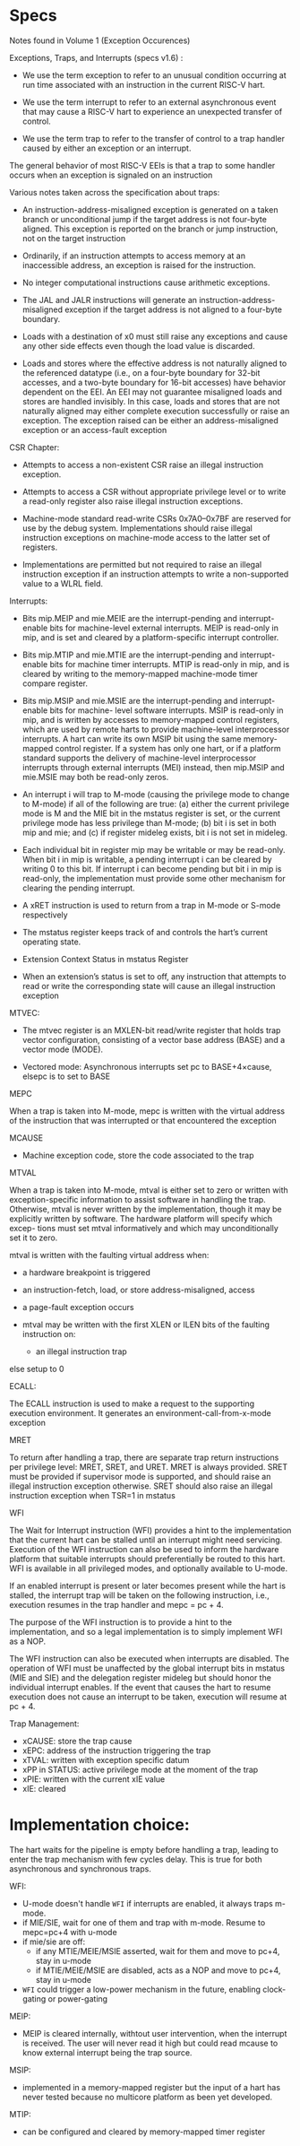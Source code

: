 # Specs

Notes found in Volume 1 (Exception Occurences)

Exceptions, Traps, and Interrupts (specs v1.6) :

- We use the term exception to refer to an unusual condition occurring at run
  time associated with an instruction in the current RISC-V hart.

- We use the term interrupt to refer to an external asynchronous event that may
  cause a RISC-V hart to experience an unexpected transfer of control.

- We use the term trap to refer to the transfer of control to a trap handler
  caused by either an exception or an interrupt.

The general behavior of most RISC-V EEIs is that a trap to some handler occurs when an exception is
signaled on an instruction


Various notes taken across the specification about traps:

- An instruction-address-misaligned exception is generated on a taken branch or unconditional jump
  if the target address is not four-byte aligned. This exception is reported on the branch or jump
  instruction, not on the target instruction

- Ordinarily, if an instruction attempts to access memory at an inaccessible address, an exception
  is raised for the instruction.

- No integer computational instructions cause arithmetic exceptions.

- The JAL and JALR instructions will generate an instruction-address-misaligned exception if the
  target address is not aligned to a four-byte boundary.

- Loads with a destination of x0 must still raise any exceptions and cause any other side effects
  even though the load value is discarded.

- Loads and stores where the effective address is not naturally aligned to the referenced datatype
  (i.e., on a four-byte boundary for 32-bit accesses, and a two-byte boundary for 16-bit accesses)
  have behavior dependent on the EEI. An EEI may not guarantee misaligned loads and stores are
  handled invisibly. In this case, loads and stores that are not naturally aligned may either
  complete execution successfully or raise an exception. The exception raised can be either an
  address-misaligned exception or an access-fault exception

CSR Chapter:

- Attempts to access a non-existent CSR raise an illegal instruction exception.

- Attempts to access a CSR without appropriate privilege level or to write a read-only register also
  raise illegal instruction exceptions.

- Machine-mode standard read-write CSRs 0x7A0–0x7BF are reserved for use by the debug system.
  Implementations should raise illegal instruction exceptions on machine-mode access to the latter
  set of registers.

- Implementations are permitted but not required to raise an illegal instruction exception if an
  instruction attempts to write a non-supported value to a WLRL field.

Interrupts:

- Bits mip.MEIP and mie.MEIE are the interrupt-pending and interrupt-enable bits for machine-level
  external interrupts. MEIP is read-only in mip, and is set and cleared by a platform-specific
  interrupt controller.

- Bits mip.MTIP and mie.MTIE are the interrupt-pending and interrupt-enable bits for machine timer
  interrupts. MTIP is read-only in mip, and is cleared by writing to the memory-mapped machine-mode
  timer compare register.

- Bits mip.MSIP and mie.MSIE are the interrupt-pending and interrupt-enable bits for machine- level
  software interrupts. MSIP is read-only in mip, and is written by accesses to memory-mapped control
  registers, which are used by remote harts to provide machine-level interprocessor interrupts. A
  hart can write its own MSIP bit using the same memory-mapped control register. If a system has
  only one hart, or if a platform standard supports the delivery of machine-level interprocessor
  interrupts through external interrupts (MEI) instead, then mip.MSIP and mie.MSIE may both be
  read-only zeros.

- An interrupt i will trap to M-mode (causing the privilege mode to change to M-mode) if all of the
  following are true: (a) either the current privilege mode is M and the MIE bit in the mstatus
  register is set, or the current privilege mode has less privilege than M-mode; (b) bit i is set in
  both mip and mie; and (c) if register mideleg exists, bit i is not set in mideleg.

- Each individual bit in register mip may be writable or may be read-only. When bit i in mip is
  writable, a pending interrupt i can be cleared by writing 0 to this bit. If interrupt i can become
  pending but bit i in mip is read-only, the implementation must provide some other mechanism for
  clearing the pending interrupt.

- A xRET instruction is used to return from a trap in M-mode or S-mode respectively

- The mstatus register keeps track of and controls the hart’s current operating state.

- Extension Context Status in mstatus Register

- When an extension’s status is set to off, any instruction that attempts to read
  or write the corresponding state will cause an illegal instruction exception

MTVEC:

- The mtvec register is an MXLEN-bit read/write register that holds trap vector configuration,
  consisting of a vector base address (BASE) and a vector mode (MODE).

- Vectored mode: Asynchronous interrupts set pc to BASE+4×cause, elsepc is to set to BASE

MEPC

When a trap is taken into M-mode, mepc is written with the virtual address of
the instruction that was interrupted or that encountered the exception

MCAUSE

- Machine exception code, store the code associated to the trap

MTVAL

When a trap is taken into M-mode, mtval is either set to zero or written with
exception-specific information to assist software in handling the trap.
Otherwise, mtval is never written by the implementation, though it may be
explicitly written by software. The hardware platform will specify which excep-
tions must set mtval informatively and which may unconditionally set it to
zero.

mtval is written with the faulting virtual address when:

- a hardware breakpoint is triggered
- an instruction-fetch, load, or store address-misaligned, access
- a page-fault exception occurs

- mtval may be written with the first XLEN or ILEN bits of the faulting instruction on:
    - an illegal instruction trap

else setup to 0

ECALL:

The ECALL instruction is used to make a request to the supporting execution environment.
It generates an environment-call-from-x-mode exception

MRET

To return after handling a trap, there are separate trap return instructions
per privilege level: MRET, SRET, and URET. MRET is always provided. SRET must
be provided if supervisor mode is supported, and should raise an illegal
instruction exception otherwise. SRET should also raise an illegal instruction
exception when TSR=1 in mstatus

WFI

The Wait for Interrupt instruction (WFI) provides a hint to the implementation that the current hart
can be stalled until an interrupt might need servicing. Execution of the WFI instruction can also be
used to inform the hardware platform that suitable interrupts should preferentially be routed to
this hart. WFI is available in all privileged modes, and optionally available to U-mode.

If an enabled interrupt is present or later becomes present while the hart is stalled, the interrupt
trap will be taken on the following instruction, i.e., execution resumes in the trap handler and
mepc = pc + 4.

The purpose of the WFI instruction is to provide a hint to the implementation, and so a legal
implementation is to simply implement WFI as a NOP.

The WFI instruction can also be executed when interrupts are disabled. The operation of WFI must be
unaffected by the global interrupt bits in mstatus (MIE and SIE) and the delegation register mideleg
but should honor the individual interrupt enables. If the event that causes the hart to resume
execution does not cause an interrupt to be taken, execution will resume at pc + 4.

Trap Management:

- xCAUSE: store the trap cause
- xEPC: address of the instruction triggering the trap
- xTVAL: written with exception specific datum
- xPP in STATUS: active privilege mode at the moment of the trap
- xPIE: written with the current xIE value
- xIE: cleared


# Implementation choice:

The hart waits for the pipeline is empty before handling a trap, leading to enter the trap mechanism
with few cycles delay. This is true for both asynchronous and synchronous traps.

WFI:
- U-mode doesn't handle `WFI` if interrupts are enabled, it always traps m-mode.
- if MIE/SIE, wait for one of them and trap with m-mode. Resume to mepc=pc+4 with u-mode
- if mie/sie are off:
    - if any MTIE/MEIE/MSIE asserted, wait for them and move to pc+4, stay in u-mode
    - if MTIE/MEIE/MSIE are disabled, acts as a NOP and move to pc+4, stay in u-mode
- `WFI` could trigger a low-power mechanism in the future, enabling clock-gating or power-gating

MEIP:
- MEIP is cleared internally, withtout user intervention, when the interrupt is received. The user
  will never read it high but could read mcause to know external interrupt being the trap source.

MSIP:
- implemented in a memory-mapped register but the input of a hart has never tested because
  no multicore platform as been yet developed.

MTIP:
- can be configured and cleared by memory-mapped timer register
